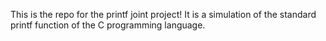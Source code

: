 This is the repo for the printf joint project!
It is a simulation of the standard printf function of the C programming language.
